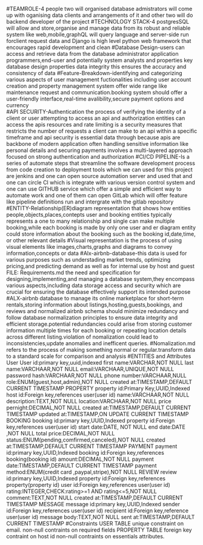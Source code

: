 #TEAMROLE-4 people two will organised database admistrators will come up with oganising data clients and arrangements of it and other two will do backend developer of the project 
#TECHNOLOGY STACK-4  postgresSQL will allow and store,organise and manage data from its robust and reliable system like web,mobile,graphQL will query language and server-side run forclient request data and Django is high level python web framework that encourages rapid development and clean 
#Database Design-users can access and retrieve data from the database administrator application programmers,end-user and potentially system analysts and properties key database design properties data integrity this ensures the accuracy and consistency of data
#Feature-Breakdown-identifying and categorizing various aspects of user management fuctionalities including user account creation and property management system offer wide range like maintenance request and communication.booking system should offer a user-friendly interface,real-time avalibility,secure payment options and currency  
#API SECURITY-Authentication the process of verifying the identity of a client or user attempting to access an api and authorization entities can access the apis resources and rate limiting is a security measures that restricts the number of requests a client can make to an api within a specific timeframe and api security is essential data through because apis are backbone of modern application often handling sensitive information like personal details and securing payments involves a multi-layered approach focused on strong authentication and authorization 
#CI/CD PIPELINE-Is a series of automate steps that streamline the software development process from code creation to deployment tools which we can used for this project are jenkins and one can open source automation server and used that and one can circle CI which is integrate with various version control system and one can use GITHUB service which offer a simple and efficient way to automate work and one of them can open GitLab which will offer feature like pipeline definitions run and intergrate with the gitlab repository
#ENTITY-Relationship(ER)diagram representation that shows how entities people,objects,places,contepts user and booking entities typically represents a one to many relationship and single can make multiple booking,while each booking is made by only one user and er diagram entity could store information about the booking such as the booking id,date,time, or other relevant details
#Visual representation is the process of using visual elements like images,charts,graphs and diagrams to convey information,concepts or data
#Alx-airbnb-database-this data is used for various purposes such as understading market trends, optimizing pricing,and predicting demand as well as for internal use by host and guest
FILE: Requirements.md the need and specification for designing,implementing,and managing a database system,they encompass various aspects,including data storage access and security which are crucial for ensuring the database effectively support its intended purpose
#ALX-airbnb database to manage its online marketplace for short-term rentals,storing information about listings,hosting,guests,bookings, and reviews and normalized airbnb schema should minimize redundancy and follow database normalization principles to ensure data integrity and efficient storage.potential redundancies could arise from storing customer information multiple times for each booking or repeating location details across different listing.violation of nomalization could lead to inconsistencies,update anomalies and inefficent queries.
#Nomalization.md refers to the process of making something normal or regular.transform data to a standard scale for comparison and analysis
#ENTITIES and Attributes
User
User id:primary key,uuid,indexed
first name:VARCHAR,NOT NULL
last name:VARCHAAR,NOT NULL
email:VARCHAAR,UNIQUE,NOT NULL
password hash:VARCHAAR,NOT NULL
phone number:VARCHAAR,NULL
role:ENUM(guest,host,admin),NOT NULL
created at:TIMESTAMP,DEFAULT CURRENT TIMESTAMP
PROPERTY
property id:Primary Key,UUID,Indexed
host id:Foreign key,references user(user id)
name:VARCHAAR,NOT NULL
description:TEXT,NOT NULL
location:VARCHAAR,NOT NULL
price pernight:DECIMAL,NOT NULL
created at:TIMESTAMP,DEFAULT CURRENT TIMESTAMP
updated at:TIMESTAMP,ON UPDATE CURRENT TIMESTAMP
BOOKING
booking id:primary key,UUID,Indexed
property id:Foreign key,references user(user id)
start date:DATE, NOT NULL
end date:DATE ,NOT NULL
total price:DECIMAL,NOT NULL
status:ENUM(pending,comfirmed,canceled),NOT NULL
created at:TIMESTAMP,DEFAULT CURRENT TIMESTAMP
PAYMENT
payment id:primary key,UUID,Indexed
booking id:Foreign key,references booking(booking id)
amount:DECIMAL,NOT NULL
payment date:TIMESTAMP,DEFAULT CURRENT TIMESTAMP
payment method:ENUM(credit card ,paypal,stripe),NOT NULL
REVIEW
review id:primary key,UUID,Indexed
property id:Foreign key,references property(property id)
user id:Foreign key,references user(user id)
rating:INTEGER,CHECK:rating>=1 AND rating<=5,NOT NULL
comment:TEXT,NOT NULL
created at:TIMESTAMP,DEFAULT CURRENT TIMESTAMP
MESSAGE
message id:primary key,UUID,Indexed
sender id:Foreign key,references user(user id)
recipient id:Foreign key,reference user(user id)
message body:TEXT,NOT NULL
sent at:TIMESTAMP,DEFAULT CURRENT TIMESTAMP
#Constraints
USER TABLE
unique constraint on email.
non-null contraints on required fields
PROPERTY TABLE
foreign key contraint on host id
non-null contraints on essentials attributes.
